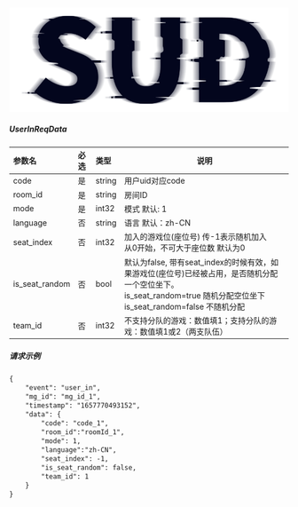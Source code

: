 #

![SUD](../../../Resource/logo.png)

##### UserInReqData

| 参数名            | 必选  | 类型     | 说明                                                                                                                         |
|:---------------|:----|:-------|----------------------------------------------------------------------------------------------------------------------------|
| code           | 是   | string | 用户uid对应code                                                                                                                |
| room_id        | 是   | string | 房间ID                                                                                                                       |
| mode           | 是   | int32  | 模式 默认: 1                                                                                                                   |
| language       | 否   | string | 语言 默认：zh-CN                                                                                                                |
| seat_index     | 否   | int32  | 加入的游戏位(座位号) 传-1表示随机加入<br/>从0开始，不可大于座位数 默认为0                                                                                |
| is_seat_random | 否   | bool   | 默认为false, 带有seat_index的时候有效，如果游戏位(座位号)已经被占用，是否随机分配一个空位坐下。<br/> is_seat_random=true 随机分配空位坐下<br/>is_seat_random=false 不随机分配 |
| team_id        | 否   | int32  | 不支持分队的游戏：数值填1；支持分队的游戏：数值填1或2（两支队伍）                                                                                         |


##### 请求示例
```
{
    "event": "user_in",
    "mg_id": "mg_id_1",
    "timestamp": "1657770493152",
    "data": {
        "code": "code_1",
        "room_id":"roomId_1",
        "mode": 1,
        "language":"zh-CN",
        "seat_index": -1,
        "is_seat_random": false,
        "team_id": 1
    }
}
```
